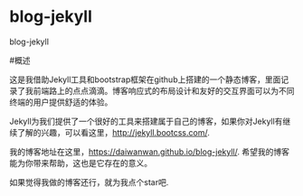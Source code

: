 # blog-jekyll
blog-jekyll

#概述

这是我借助Jekyll工具和bootstrap框架在github上搭建的一个静态博客，里面记录了我前端路上的点点滴滴。博客响应式的布局设计和友好的交互界面可以为不同终端的用户提供舒适的体验。

Jekyll为我们提供了一个很好的工具来搭建属于自己的博客，如果你对Jekyll有继续了解的兴趣，可以看这里，http://jekyll.bootcss.com/.

我的博客地址在这里，https://daiwanwan.github.io/blog-jekyll/. 希望我的博客能为你带来帮助，这也是它存在的意义。

如果觉得我做的博客还行，就为我点个star吧.
